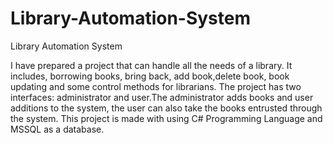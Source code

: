 # Library-Automation-System
Library Automation System 


I have prepared a project that can handle all the needs of a library. It includes, borrowing books, bring back, add book,delete book, book updating and some control methods for librarians.
The project has two interfaces: administrator and user.The administrator adds books and user additions to the system, the user can also take the books entrusted through the system.
This project is made with using C# Programming Language and MSSQL as a database.
